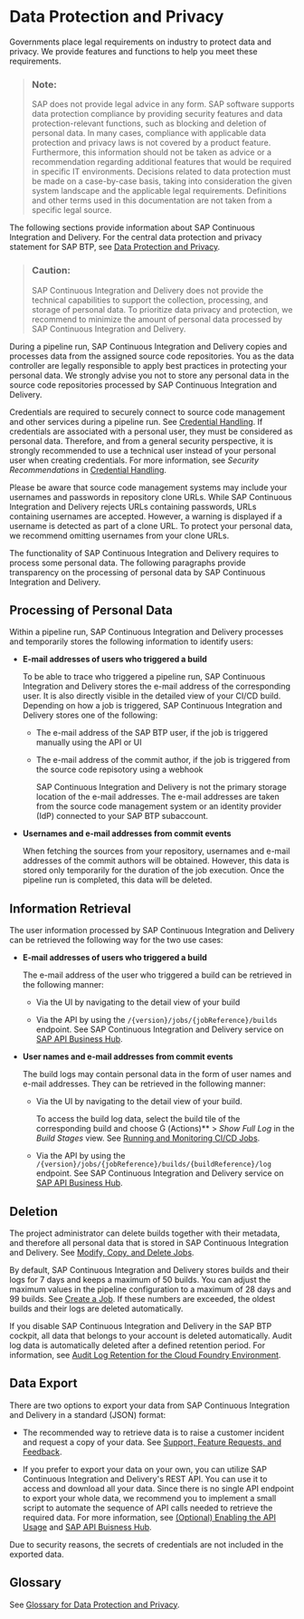 <!-- loioece763abc3fb4ca39c19f908978cb69c -->

<link rel="stylesheet" type="text/css" href="css/sap-icons.css"/>

# Data Protection and Privacy

Governments place legal requirements on industry to protect data and privacy. We provide features and functions to help you meet these requirements.

> ### Note:  
> SAP does not provide legal advice in any form. SAP software supports data protection compliance by providing security features and data protection-relevant functions, such as blocking and deletion of personal data. In many cases, compliance with applicable data protection and privacy laws is not covered by a product feature. Furthermore, this information should not be taken as advice or a recommendation regarding additional features that would be required in specific IT environments. Decisions related to data protection must be made on a case-by-case basis, taking into consideration the given system landscape and the applicable legal requirements. Definitions and other terms used in this documentation are not taken from a specific legal source.

The following sections provide information about SAP Continuous Integration and Delivery. For the central data protection and privacy statement for SAP BTP, see [Data Protection and Privacy](https://help.sap.com/viewer/65de2977205c403bbc107264b8eccf4b/Cloud/en-US/7e513d31704a4a87831191e504ca850a.html).

> ### Caution:  
> SAP Continuous Integration and Delivery does not provide the technical capabilities to support the collection, processing, and storage of personal data. To prioritize data privacy and protection, we recommend to minimize the amount of personal data processed by SAP Continuous Integration and Delivery.

During a pipeline run, SAP Continuous Integration and Delivery copies and processes data from the assigned source code repositories. You as the data controller are legally responsible to apply best practices in protecting your personal data. We strongly advise you not to store any personal data in the source code repositories processed by SAP Continuous Integration and Delivery.

Credentials are required to securely connect to source code management and other services during a pipeline run. See [Credential Handling](credential-handling-e26a096.md#loioe26a096409e344ad8a134a6eb39d8ee9). If credentials are associated with a personal user, they must be considered as personal data. Therefore, and from a general security perspective, it is strongly recommended to use a technical user instead of your personal user when creating credentials. For more information, see *Security Recommendations* in [Credential Handling](credential-handling-e26a096.md#loioe26a096409e344ad8a134a6eb39d8ee9).

Please be aware that source code management systems may include your usernames and passwords in repository clone URLs. While SAP Continuous Integration and Delivery rejects URLs containing passwords, URLs containing usernames are accepted. However, a warning is displayed if a username is detected as part of a clone URL. To protect your personal data, we recommend omitting usernames from your clone URLs.

The functionality of SAP Continuous Integration and Delivery requires to process some personal data. The following paragraphs provide transparency on the processing of personal data by SAP Continuous Integration and Delivery.

<a name="loioca8276194a65407b80bae43b4faece47"/>

<!-- loioca8276194a65407b80bae43b4faece47 -->

## Processing of Personal Data

Within a pipeline run, SAP Continuous Integration and Delivery processes and temporarily stores the following information to identify users:

-   **E-mail addresses of users who triggered a build**

    To be able to trace who triggered a pipeline run, SAP Continuous Integration and Delivery stores the e-mail address of the corresponding user. It is also directly visible in the detailed view of your CI/CD build. Depending on how a job is triggered, SAP Continuous Integration and Delivery stores one of the following:

    -   The e-mail address of the SAP BTP user, if the job is triggered manually using the API or UI

    -   The e-mail address of the commit author, if the job is triggered from the source code repisotory using a webhook

        SAP Continuous Integration and Delivery is not the primary storage location of the e-mail addresses. The e-mail addresses are taken from the source code management system or an identity provider \(IdP\) connected to your SAP BTP subaccount.


-   **Usernames and e-mail addresses from commit events**

    When fetching the sources from your repository, usernames and e-mail addresses of the commit authors will be obtained. However, this data is stored only temporarily for the duration of the job execution. Once the pipeline run is completed, this data will be deleted.


<a name="loio499058c8dabd4ebba7218a90bffdd901"/>

<!-- loio499058c8dabd4ebba7218a90bffdd901 -->

## Information Retrieval

The user information processed by SAP Continuous Integration and Delivery can be retrieved the following way for the two use cases:

-   **E-mail addresses of users who triggered a build**

    The e-mail address of the user who triggered a build can be retrieved in the following manner:

    -   Via the UI by navigating to the detail view of your build

    -   Via the API by using the `/{version}/jobs/{jobReference}/builds` endpoint. See SAP Continuous Integration and Delivery service on [SAP API Business Hub](https://api.sap.com/api/CloudCiApiSuite/overview).


-   **User names and e-mail addresses from commit events**

    The build logs may contain personal data in the form of user names and e-mail addresses. They can be retrieved in the following manner:

    -   Via the UI by navigating to the detail view of your build.

        To access the build log data, select the build tile of the corresponding build and choose <span class="SAP-icons-V5"></span> \(Actions\)** \> *Show Full Log* in the *Build Stages* view. See [Running and Monitoring CI/CD Jobs](https://help.sap.com/viewer/SAP-Cloud-Platform-Continuous-Integration-and-Delivery/db8521cc85924f78b7e92b1ea69fdf94.html).

    -   Via the API by using the `/{version}/jobs/{jobReference}/builds/{buildReference}/log` endpoint. See SAP Continuous Integration and Delivery service on [SAP API Business Hub](https://api.sap.com/api/CloudCiApiSuite/overview).



<a name="loiob9bc56a3041a4d0fae2d6c98320fd787"/>

<!-- loiob9bc56a3041a4d0fae2d6c98320fd787 -->

## Deletion

The project administrator can delete builds together with their metadata, and therefore all personal data that is stored in SAP Continuous Integration and Delivery. See [Modify, Copy, and Delete Jobs](modify-copy-and-delete-jobs-21fd276.md).

By default, SAP Continuous Integration and Delivery stores builds and their logs for 7 days and keeps a maximum of 50 builds. You can adjust the maximum values in the pipeline configuration to a maximum of 28 days and 99 builds. See [Create a Job](create-a-job-d748920.md). If these numbers are exceeded, the oldest builds and their logs are deleted automatically.

If you disable SAP Continuous Integration and Delivery in the SAP BTP cockpit, all data that belongs to your account is deleted automatically. Audit log data is automatically deleted after a defined retention period. For information, see [Audit Log Retention for the Cloud Foundry Environment](https://help.sap.com/viewer/65de2977205c403bbc107264b8eccf4b/Cloud/en-US/adaefa64228e49ddbe40c15f63a4f74b.html).

<a name="loio3845cad34e294213be4f2335ceb0a05d"/>

<!-- loio3845cad34e294213be4f2335ceb0a05d -->

## Data Export

There are two options to export your data from SAP Continuous Integration and Delivery in a standard \(JSON\) format:

-   The recommended way to retrieve data is to raise a customer incident and request a copy of your data. See [Support, Feature Requests, and Feedback](support-feature-requests-and-feedback-6e10ad4.md).

-   If you prefer to export your data on your own, you can utilize SAP Continuous Integration and Delivery's REST API. You can use it to access and download all your data. Since there is no single API endpoint to export your whole data, we recommend you to implement a small script to automate the sequence of API calls needed to retrieve the required data. For more information, see [\(Optional\) Enabling the API Usage](optional-enabling-the-api-usage-1aedc23.md) and [SAP API Buisness Hub](https://api.sap.com/api/CloudCiApiSuite/overview).


Due to security reasons, the secrets of credentials are not included in the exported data.

<a name="loio99f4bba1621247c68aac6e6a7bfb0203"/>

<!-- loio99f4bba1621247c68aac6e6a7bfb0203 -->

## Glossary

See [Glossary for Data Protection and Privacy](https://help.sap.com/viewer/65de2977205c403bbc107264b8eccf4b/Cloud/en-US/a57e0ab085404ef483a8c99e50cbf91e.html).

